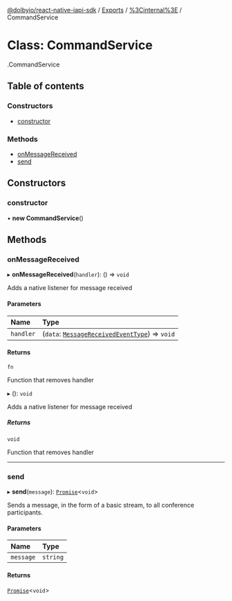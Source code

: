 [@dolbyio/react-native-iapi-sdk](../README.md) / [Exports](../modules.md) / [%3Cinternal%3E](../modules/_internal_.md) / CommandService

# Class: CommandService

[<internal>](../modules/_internal_.md).CommandService

## Table of contents

### Constructors

- [constructor](_internal_.CommandService.md#constructor)

### Methods

- [onMessageReceived](_internal_.CommandService.md#onmessagereceived)
- [send](_internal_.CommandService.md#send)

## Constructors

### constructor

• **new CommandService**()

## Methods

### onMessageReceived

▸ **onMessageReceived**(`handler`): () => `void`

Adds a native listener for message received

#### Parameters

| Name | Type |
| :------ | :------ |
| `handler` | (`data`: [`MessageReceivedEventType`](../interfaces/_internal_.MessageReceivedEventType.md)) => `void` |

#### Returns

`fn`

Function that removes handler

▸ (): `void`

Adds a native listener for message received

##### Returns

`void`

Function that removes handler

___

### send

▸ **send**(`message`): [`Promise`](../modules/_internal_.md#promise)<`void`\>

Sends a message, in the form of a basic stream, to all conference participants.

#### Parameters

| Name | Type |
| :------ | :------ |
| `message` | `string` |

#### Returns

[`Promise`](../modules/_internal_.md#promise)<`void`\>
